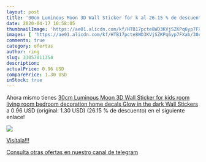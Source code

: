 ```yaml
---
layout: post
title: '30cm Luminous Moon 3D Wall Sticker for k al 26.15 % de descuento'
date: 2020-04-17 16:58:05
thumbnailImage: 'https://ae01.alicdn.com/kf/HTB17pcte8WD3KVjSZKPq6yp7FXab/30cm-Luminous-Moon-3D-Wall-Sticker-for-kids-room-living-room-bedroom-decoration-home-decals-Glow.jpg_350x350._SL200_.jpg'
images: [ 'https://ae01.alicdn.com/kf/HTB17pcte8WD3KVjSZKPq6yp7FXab/30cm-Luminous-Moon-3D-Wall-Sticker-for-kids-room-living-room-bedroom-decoration-home-decals-Glow.jpg_350x350._SL200_.jpg' ]
comments: true
category: ofertas
author: ring
slug: 33057011354
description:
actualPrice: 0.96 USD
comparePrice: 1.30 USD
inStock: true
---
```


Ahora mismo tienes [30cm Luminous Moon 3D Wall Sticker for kids room living room bedroom decoration home decals Glow in the dark Wall Stickers](https://www.amazon.com/dp/33057011354/?tag=redken08-20) a 0.96 USD (original: 1.30 USD) (26.15 %  de descuento) en el siguiente enlace!

[![](https://ae01.alicdn.com/kf/HTB17pcte8WD3KVjSZKPq6yp7FXab/30cm-Luminous-Moon-3D-Wall-Sticker-for-kids-room-living-room-bedroom-decoration-home-decals-Glow.jpg_350x350._SL200_.jpg)](https://www.amazon.com/dp/33057011354/?tag=redken08-20)

[Visítala!!!](https://www.amazon.com/dp/33057011354/?tag=redken08-20)

[Consulta otras ofertas en nuestro canal de telegram](https://t.me/s/ofertas25)

